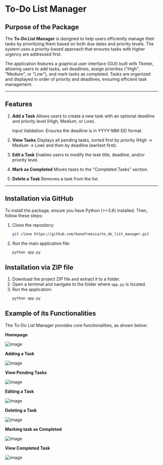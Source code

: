 # To-Do List Manager 

## **Purpose of the Package**
The **To-Do List Manager** is designed to help users efficiently manage their tasks by prioritizing them based on both due dates and priority levels. The system uses a priority-based approach that ensures tasks with higher urgency are addressed first.

The application features a graphical user interface (GUI) built with Tkinter, allowing users to add tasks, set deadlines, assign priorities ("High", "Medium", or "Low"), and mark tasks as completed. Tasks are organized and displayed in order of priority and deadlines, ensuring efficient task management. 

---

## **Features**
1. **Add a Task**
Allows users to create a new task with an optional deadline and priority level (High, Medium, or Low).

   Input Validation: Ensures the deadline is in YYYY-MM-DD format.
3. **View Tasks**
Displays all pending tasks, sorted first by priority (High → Medium → Low) and then by deadline (earliest first).

4. **Edit a Task**
Enables users to modify the task title, deadline, and/or priority level.

5. **Mark as Completed**
Moves tasks to the "Completed Tasks" section.

6. **Delete a Task**
Removes a task from the list.

---

## **Installation via GitHub**

To install the package, ensure you have Python (>=3.6) installed. Then, follow these steps:

1. Clone the repository:
   ```bash
   git clone https://github.com/kanafreesia/to_do_list_manager.git

2. Run the main application file:  
   ```bash 
   python app.py


## **Installation via ZIP file**
1. Download the project ZIP file and extract it to a folder.
2. Open a terminal and navigate to the folder where `app.py` is located.
3. Run the application:
   ```bash
   python app.py

## **Example of its Functionalities**
The To-Do List Manager provides core functionalities, as shown below:

**Homepage**

![image](https://github.com/user-attachments/assets/f567df29-ff67-4703-8636-fec024d2abcb)

**Adding a Task**

![image](https://github.com/user-attachments/assets/4a0beaad-b1b3-4a22-b84c-b956de3699ef)

**View Pending Tasks**

![image](https://github.com/user-attachments/assets/a3254761-e9e3-42fc-8c97-0fc9e63fe144)

**Editing a Task**

![image](https://github.com/user-attachments/assets/89627df6-ebab-4ccf-850d-76955185bf07)

**Deleting a Task**

![image](https://github.com/user-attachments/assets/757ffe08-9e61-4de8-8403-91e3759343d2)

**Marking task as Completed**

![image](https://github.com/user-attachments/assets/b18acca1-5e3f-4936-a5fe-cbc1246ed121)

**View Completed Task**

![image](https://github.com/user-attachments/assets/3c1c759f-6aa6-495b-95de-786d92b7ece4)










